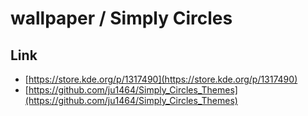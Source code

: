 

# wallpaper / Simply Circles


## Link

* [https://store.kde.org/p/1317490](https://store.kde.org/p/1317490)
* [https://github.com/ju1464/Simply_Circles_Themes](https://github.com/ju1464/Simply_Circles_Themes)
